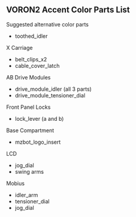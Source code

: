 ## VORON2 Accent Color Parts List

Suggested alternative color parts




* toothed_idler

X Carriage
* belt_clips_x2
* cable_cover_latch

AB Drive Modules
* drive_module_idler (all 3 parts)
* drive_module_tensioner_dial

Front Panel Locks
* lock_lever (a and b)

Base Compartment
* mzbot_logo_insert

LCD
* jog_dial
* swing arms

Mobius
* idler_arm
* tensioner_dial
* jog_dial


